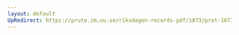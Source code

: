 ```yaml
---
layout: default
UpRedirect: https://pruto.im.uu.se/riksdagen-records-pdf/1873/prot-1873--ak--326/prot-1873--ak--326_009.pdf
---
```

